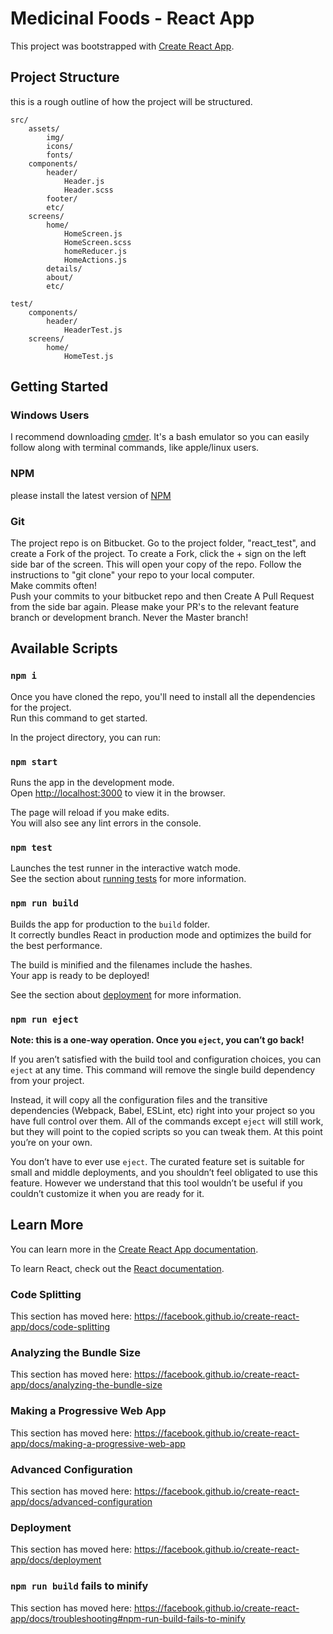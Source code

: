 # Medicinal Foods - React App

This project was bootstrapped with [Create React App](https://github.com/facebook/create-react-app).

## Project Structure
this is a rough outline of how the project will be structured.
```
src/
	assets/
		img/
		icons/
		fonts/
	components/
		header/
			Header.js
			Header.scss
		footer/
		etc/
	screens/
		home/
			HomeScreen.js
			HomeScreen.scss
			homeReducer.js
			HomeActions.js
		details/
		about/
		etc/

test/
	components/
		header/
			HeaderTest.js
	screens/
		home/
			HomeTest.js
```

## Getting Started
### Windows Users
I recommend downloading [cmder](http://cmder.net/). It's a bash emulator so you can easily follow along with terminal commands, like apple/linux users.

### NPM
please install the latest version of [NPM](https://www.npmjs.com/)

### Git
The project repo is on Bitbucket. Go to the project folder, "react_test", and create a Fork of the project.
To create a Fork, click the + sign on the left side bar of the screen.
This will open your copy of the repo. Follow the instructions to "git clone" your repo
to your local computer. <br>
Make commits often!
<br>
Push your commits to your bitbucket repo and then Create A Pull Request from the side bar again.
Please make your PR's to the relevant feature branch or development branch. Never the Master branch!

## Available Scripts

### `npm i`
Once you have cloned the repo, you'll need to install all the dependencies for the project.<br>
Run this command to get started.

In the project directory, you can run:

### `npm start`

Runs the app in the development mode.<br>
Open [http://localhost:3000](http://localhost:3000) to view it in the browser.

The page will reload if you make edits.<br>
You will also see any lint errors in the console.

### `npm test`

Launches the test runner in the interactive watch mode.<br>
See the section about [running tests](https://facebook.github.io/create-react-app/docs/running-tests) for more information.

### `npm run build`

Builds the app for production to the `build` folder.<br>
It correctly bundles React in production mode and optimizes the build for the best performance.

The build is minified and the filenames include the hashes.<br>
Your app is ready to be deployed!

See the section about [deployment](https://facebook.github.io/create-react-app/docs/deployment) for more information.

### `npm run eject`

**Note: this is a one-way operation. Once you `eject`, you can’t go back!**

If you aren’t satisfied with the build tool and configuration choices, you can `eject` at any time. This command will remove the single build dependency from your project.

Instead, it will copy all the configuration files and the transitive dependencies (Webpack, Babel, ESLint, etc) right into your project so you have full control over them. All of the commands except `eject` will still work, but they will point to the copied scripts so you can tweak them. At this point you’re on your own.

You don’t have to ever use `eject`. The curated feature set is suitable for small and middle deployments, and you shouldn’t feel obligated to use this feature. However we understand that this tool wouldn’t be useful if you couldn’t customize it when you are ready for it.

## Learn More

You can learn more in the [Create React App documentation](https://facebook.github.io/create-react-app/docs/getting-started).

To learn React, check out the [React documentation](https://reactjs.org/).

### Code Splitting

This section has moved here: https://facebook.github.io/create-react-app/docs/code-splitting

### Analyzing the Bundle Size

This section has moved here: https://facebook.github.io/create-react-app/docs/analyzing-the-bundle-size

### Making a Progressive Web App

This section has moved here: https://facebook.github.io/create-react-app/docs/making-a-progressive-web-app

### Advanced Configuration

This section has moved here: https://facebook.github.io/create-react-app/docs/advanced-configuration

### Deployment

This section has moved here: https://facebook.github.io/create-react-app/docs/deployment

### `npm run build` fails to minify

This section has moved here: https://facebook.github.io/create-react-app/docs/troubleshooting#npm-run-build-fails-to-minify
